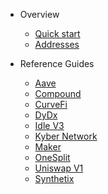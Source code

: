 <!-- docs/_sidebar.md -->

- Overview

  - [Quick start](quickstart.md)
  - [Addresses](overview_mainnet_address.md)

- Reference Guides
  - [Aave](aave.md)
  - [Compound](compound.md)
  - [CurveFi](curvefi.md)
  - [DyDx](dydx.md)
  - [Idle V3](idle.md)
  - [Kyber Network](kyber.md)
  - [Maker](maker.md)
  - [OneSplit](onesplit.md)
  - [Uniswap V1](uniswap.md)
  - [Synthetix](synthetix.md)
